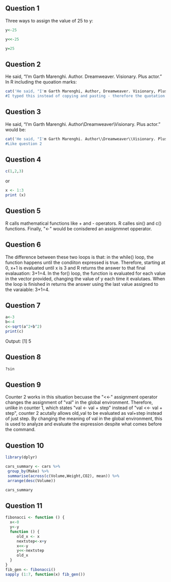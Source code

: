 ## Question 1

Three ways to assign the value of 25 to y:
```R
y<-25
```
```R
y<<-25
```
```R
y=25
```

## Question 2
He said, “I’m Garth Marenghi. Author. Dreamweaver. Visionary. Plus actor.” In R including the quoation marks: 

```R
cat('He said, "I'm Garth Marenghi, Author, Dreamweaver. Visionary, Plus actor."')
#I typed this instead of copying and pasting - therefore the quotation marks were not curly
```
## Question 3
He said, “I’m Garth Marenghi. Author\Dreamweaver\Visionary. Plus actor.” would be:

```R
cat('He said, "I'm Garth Marenghi. Author\\Dreamweaver\\Visionary. Plus actor."')
#Like question 2 
```

## Question 4
```R
c(1,2,3)
```
or 
```R
x <- 1:3
print (x)
```

## Question 5
R calls mathematical functions like + and - operators. R calles sin() and c() functions. Finally, "<-" would be conisdered an assignmnet opperator. 

## Question 6
The difference between these two loops is that:
in the while() loop, the function happens until the condiiton expressed is true. Therefore, starting at 0, x+1 is evaluated until x is 3 and R returns the answer to that final evalauation: 3+1=4.
In the for() loop, the function is evaluated for each value in the vector provided, changing the value of y each time it evalutaes. When the loop is finished in returns the answer using the last value assigned to the varaiable: 3+1=4.

## Question 7
``` R
a<-3
b<-4
c<-sqrt(a^2+b^2)
print(c)
```

Output: 
[1] 5

## Question 8
```R
?sin
```

 ## Question 9
 Counter 2 works in this situation becuase the "<<-" assignment operator changes the assignment of "val" in the global environment. Therefore, unlike in counter 1, which states "val <- val + step" instead of "val <<- val + step", counter 2 acutally allows old_val to be evaluated as val+step instead of just step. By changing the meaning of val in the global environment, this is used to analyze and evaluate the expression despite what comes before the command. 

 ## Question 10 
 ```R
library(dplyr)

cars_summary <- cars %>%
  group_by(Make) %>%
  summarise(across(c(Volume,Weight,CO2), mean)) %>%  
  arrange(desc(Volume))

cars_summary
```

## Question 11
```R
fibonacci <- function () {
  x<-0
  y<-y
  function () {
     old_x <- x
     nextstep<-x+y
     x<<-y
     y<<-nextstep
     old_x
  }
}
fib_gen <- fibonacci()
sapply (1:7, function(x) fib_gen())
```
